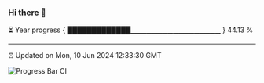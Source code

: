### Hi there 👋

⏳ Year progress { █████████████▁▁▁▁▁▁▁▁▁▁▁▁▁▁▁▁▁ } 44.13 %

---

⏰ Updated on Mon, 10 Jun 2024 12:33:30 GMT

![Progress Bar CI](https://github.com/liununu/liununu/workflows/Progress%20Bar%20CI/badge.svg)
